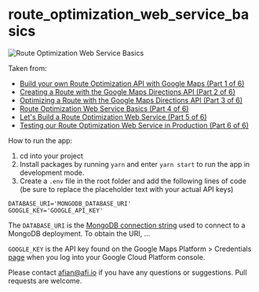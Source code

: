 # route_optimization_web_service_basics

![Route Optimization Web Service Basics](https://blog.afi.io/content/images/size/w1600/2021/11/Screen-Shot-2021-11-06-at-9.29.59-PM.png "Route Optimization Web Service Basics")

Taken from: 
- [Build your own Route Optimization API with Google Maps (Part 1 of 6)](https://blog.afi.io/build-your-own-route-optimization-api-with-google-maps/)
- [Creating a Route with the Google Maps Directions API (Part 2 of 6)](https://blog.afi.io/creating-a-route-with-the-google-maps-directions-api/)
- [Optimizing a Route with the Google Maps Directions API (Part 3 of 6)](https://blog.afi.io/optimizing-a-route-with-the-google-maps-directions-api/)
- [Route Optimization Web Service Basics (Part 4 of 6)](https://blog.afi.io/route-optimization-web-service-basics/)
- [Let's Build a Route Optimization Web Service (Part 5 of 6)](https://blog.afi.io/lets-build-a-route-optimization-web-service/)
- [Testing our Route Optimization Web Service in Production (Part 6 of 6)](www.google.com)

 How to run the app:
 1. cd into your project
 2. Install packages by running `yarn` and enter `yarn start` to run the app in development mode.
 3. Create a `.env` file in the root folder and add the following lines of code (be sure to replace the placeholder text with your actual API keys)

```
DATABASE_URI='MONGODB_DATABASE_URI'
GOOGLE_KEY='GOOGLE_API_KEY'
```

The `DATABASE_URI` is the [MongoDB connection string](https://docs.mongodb.com/manual/reference/connection-string/) used to connect to a MongoDB deployment. To obtain the URI, ...

`GOOGLE_KEY` is the API key found on the Google Maps Platform > Credentials [page](https://console.cloud.google.com/projectselector2/google/maps-apis/credentials) when you log into your Google Cloud Platform console.

Please contact afian@afi.io if you have any questions or suggestions. Pull requests are welcome.
